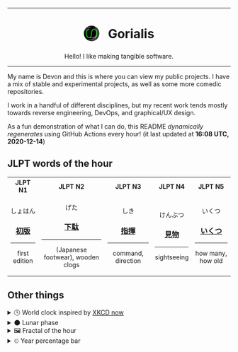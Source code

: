 ***

<h1 align="center">
<sub>
    <img src="readme/resources/avatar.png" height="36">
</sub>
&nbsp;
Gorialis
</h1>
<p align="center">
Hello! I like making tangible software.
</p>

***

My name is Devon and this is where you can view my public projects. I have a mix of stable and experimental projects, as well as some more comedic repositories.

I work in a handful of different disciplines, but my recent work tends mostly towards reverse engineering, DevOps, and graphical/UX design.

As a fun demonstration of what I can do, this README *dynamically regenerates* using GitHub Actions every hour! (it last updated at **16:08 UTC, 2020-12-14**)

<h2>JLPT words of the hour</h2>
<table>
    <tr>
        <th>JLPT N1</th>
        <th>JLPT N2</th>
        <th>JLPT N3</th>
        <th>JLPT N4</th>
        <th>JLPT N5</th>
    </tr>
    <tr>
        <td>
            <p align="center">しょはん</p>
            <h3 align="center"><b><a href="https://jisho.org/search/%E5%88%9D%E7%89%88">初版</a></b></h3>
            <hr>
            <p align="center">first edition</p>
        </td>
        <td>
            <p align="center">げた</p>
            <h3 align="center"><b><a href="https://jisho.org/search/%E4%B8%8B%E9%A7%84">下駄</a></b></h3>
            <hr>
            <p align="center">(Japanese footwear),<wbr> wooden clogs</p>
        </td>
        <td>
            <p align="center">しき</p>
            <h3 align="center"><b><a href="https://jisho.org/search/%E6%8C%87%E6%8F%AE">指揮</a></b></h3>
            <hr>
            <p align="center">command,<wbr> direction</p>
        </td>
        <td>
            <p align="center">けんぶつ</p>
            <h3 align="center"><b><a href="https://jisho.org/search/%E8%A6%8B%E7%89%A9">見物</a></b></h3>
            <hr>
            <p align="center">sightseeing</p>
        </td>
        <td>
            <p align="center">いくつ</p>
            <h3 align="center"><b><a href="https://jisho.org/search/%E3%81%84%E3%81%8F%E3%81%A4">いくつ</a></b></h3>
            <hr>
            <p align="center">how many,<wbr> how old</p>
        </td>
    </tr>
</table>

<h2>Other things</h2>
<details>
<summary>🕓  World clock inspired by <a href="https://xkcd.com/now">XKCD now</a></summary>

> <img src="generated/now.png" width="512">

</details>
<details>
<summary>🌑 Lunar phase</summary>

The moon is approximately 2.02% through its phase (New Moon).

</details>
<details>
<summary>&#x1f5bc; Fractal of the hour</summary>

> <img src="generated/fractal.png" width="512">

</details>
<details>
<summary>&#x23f2; Year percentage bar</summary>
<pre><code>2020 [███████████████████▁] 95.27%</code></pre>
</details>
